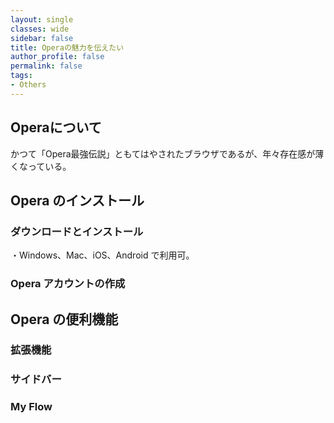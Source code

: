 ```yaml
---
layout: single
classes: wide
sidebar: false
title: Operaの魅力を伝えたい
author_profile: false
permalink: false
tags:
- Others
---
```


## Operaについて
かつて「Opera最強伝説」ともてはやされたブラウザであるが、年々存在感が薄くなっている。

## Opera のインストール
### ダウンロードとインストール
・Windows、Mac、iOS、Android で利用可。
### Opera アカウントの作成
## Opera の便利機能
### 拡張機能
### サイドバー
### My Flow